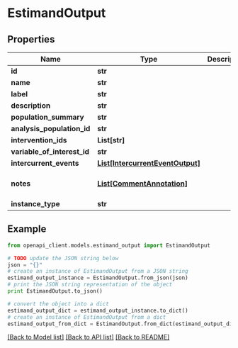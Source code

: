 # EstimandOutput


## Properties
Name | Type | Description | Notes
------------ | ------------- | ------------- | -------------
**id** | **str** |  | 
**name** | **str** |  | 
**label** | **str** |  | [optional] 
**description** | **str** |  | [optional] 
**population_summary** | **str** |  | 
**analysis_population_id** | **str** |  | 
**intervention_ids** | **List[str]** |  | 
**variable_of_interest_id** | **str** |  | 
**intercurrent_events** | [**List[IntercurrentEventOutput]**](IntercurrentEventOutput.md) |  | 
**notes** | [**List[CommentAnnotation]**](CommentAnnotation.md) |  | [optional] [default to []]
**instance_type** | **str** |  | 

## Example

```python
from openapi_client.models.estimand_output import EstimandOutput

# TODO update the JSON string below
json = "{}"
# create an instance of EstimandOutput from a JSON string
estimand_output_instance = EstimandOutput.from_json(json)
# print the JSON string representation of the object
print EstimandOutput.to_json()

# convert the object into a dict
estimand_output_dict = estimand_output_instance.to_dict()
# create an instance of EstimandOutput from a dict
estimand_output_from_dict = EstimandOutput.from_dict(estimand_output_dict)
```
[[Back to Model list]](../README.md#documentation-for-models) [[Back to API list]](../README.md#documentation-for-api-endpoints) [[Back to README]](../README.md)



